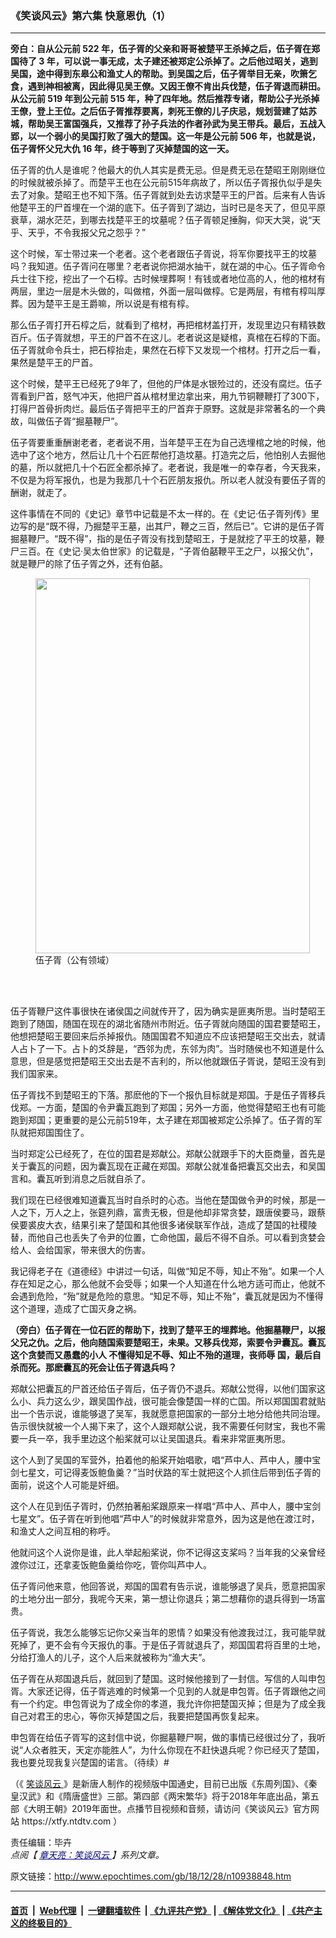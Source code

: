 ### 《笑谈风云》第六集 快意恩仇（1）
------------------------

<p>
 <strong>
  旁白：自从公元前
 </strong>
 <strong>
  522
 </strong>
 <strong>
  年，伍子胥的父亲和哥哥被楚平王杀掉之后，伍子胥在郑国待了
 </strong>
 <strong>
  3
 </strong>
 <strong>
  年，可以说一事无成，太子建还被郑定公杀掉了。之后他过昭关，逃到吴国，途中得到东皋公和渔丈人的帮助。到吴国之后，伍子胥举目无亲，吹箫乞食，遇到神相被离，因此得见吴王僚。又因王僚不肯出兵伐楚，伍子胥退而耕田。从公元前
 </strong>
 <strong>
  519
 </strong>
 <strong>
  年到公元前
 </strong>
 <strong>
  515
 </strong>
 <strong>
  年，种了四年地。然后推荐专诸，帮助公子光杀掉王僚，登上王位。之后伍子胥推荐要离，刺死王僚的儿子庆忌，规划营建了姑苏城，帮助吴王富国强兵，又推荐了孙子兵法的作者孙武为吴王带兵。最后，五战入郢，以一个弱小的吴国打败了强大的楚国。这一年是公元前
 </strong>
 <strong>
  506
 </strong>
 <strong>
  年，也就是说，伍子胥怀父兄大仇
 </strong>
 <strong>
  16
 </strong>
 <strong>
  年，终于等到了灭掉楚国的这一天。
 </strong>
</p>
<p>
 伍子胥的仇人是谁呢？他最大的仇人其实是费无忌。但是费无忌在楚昭王刚刚继位的时候就被杀掉了。而楚平王也在公元前515年病故了，所以伍子胥报仇似乎是失去了对象。楚昭王也不知下落。伍子胥就到处去访求楚平王的尸首。后来有人告诉他楚平王的尸首埋在一个湖的底下。伍子胥到了湖边，当时已是冬天了，但见平原衰草，湖水茫茫，到哪去找楚平王的坟墓呢？伍子胥顿足捶胸，仰天大哭，说“天乎、天乎，不令我报父兄之怨乎？”
</p>
<p>
 这个时候，军士带过来一个老者。这个老者跟伍子胥说，将军你要找平王的坟墓吗？我知道。伍子胥问在哪里？老者说你把湖水抽干，就在湖的中心。伍子胥命令兵士往下挖，挖出了一个石椁。古时候埋葬啊！有钱或者地位高的人，他的棺材有两层，里边一层是木头做的，叫做棺，外面一层叫做椁。它是两层，有棺有椁叫厚葬。因为楚平王是王爵嘛，所以说是有棺有椁。
</p>
<p>
 那么伍子胥打开石椁之后，就看到了棺材，再把棺材盖打开，发现里边只有精铁数百斤。伍子胥就想，平王的尸首不在这儿。老者说这是疑棺，真棺在石椁的下面。伍子胥就命令兵士，把石椁抬走，果然在石椁下又发现一个棺材。打开之后一看，果然是楚平王的尸首。
</p>
<p>
 这个时候，楚平王已经死了9年了，但他的尸体是水银殓过的，还没有腐烂。伍子胥看到尸首，怒气冲天，他把尸首从棺材里边拿出来，用九节铜鞭鞭打了300下，打得尸首骨折肉烂。最后伍子胥把平王的尸首弃于原野。这就是非常著名的一个典故，叫做伍子胥“掘墓鞭尸”。
</p>
<p>
 伍子胥要重重酬谢老者，老者说不用，当年楚平王在为自己选埋棺之地的时候，他选中了这个地方，然后让几十个石匠帮他打造坟墓。打造完之后，他怕别人去掘他的墓，所以就把几十个石匠全都杀掉了。老者说，我是唯一的幸存者，今天我来，不仅是为将军报仇，也是为我那几十个石匠朋友报仇。所以老人就没有要伍子胥的酬谢，就走了。
</p>
<p>
 这件事情在不同的《史记》章节中记载是不太一样的。在《史记‧伍子胥列传》里边写的是“既不得，乃掘楚平王墓，出其尸，鞭之三百，然后已”。它讲的是伍子胥掘墓鞭尸。“既不得”，指的是伍子胥没有找到楚昭王，于是就挖了平王的坟墓，鞭尸三百。在《史记‧吴太伯世家》的记载是，“子胥伯嚭鞭平王之尸，以报父仇”，就是鞭尸的除了伍子胥之外，还有伯嚭。
</p>
<figure class="wp-caption aligncenter" id="attachment_10933925" style="width: 439px">
 <a href="http://i.epochtimes.com/assets/uploads/2018/12/1812260949581456.jpg">
  <img alt="" class="wp-image-10933925" height="600" src="http://i.epochtimes.com/assets/uploads/2018/12/1812260949581456.jpg" width="439"/>
 </a>
 <br/><figcaption class="wp-caption-text">
  伍子胥（公有领域）
 </figcaption><br/>
</figure><br/>
<p>
 伍子胥鞭尸这件事很快在诸侯国之间就传开了，因为确实是匪夷所思。当时楚昭王跑到了随国，随国在现在的湖北省随州市附近。伍子胥就向随国的国君要楚昭王，他想把楚昭王要回来后杀掉报仇。随国国君不知道应不应该把楚昭王交出去，就请人占卜了一下。占卜的爻辞是，“西邻为虎，东邻为肉”。当时随侯也不知道是什么意思，但是感觉把楚昭王交出去是不吉利的，所以他就跟伍子胥说，楚昭王没有到我们国家来。
</p>
<p>
 伍子胥找不到楚昭王的下落。那麽他的下一个报仇目标就是郑国。于是伍子胥移兵伐郑。一方面，楚国的令尹囊瓦跑到了郑国；另外一方面，他觉得楚昭王也有可能跑到郑国；更重要的是公元前519年，太子建在郑国被郑定公杀掉了。伍子胥的军队就把郑国围住了。
</p>
<p>
 当时郑定公已经死了，在位的国君是郑献公。郑献公就跟手下的大臣商量，首先是关于囊瓦的问题，因为囊瓦现在正藏在郑国。郑献公就准备把囊瓦交出去，和吴国言和。囊瓦听到消息之后就自杀了。
</p>
<p>
 我们现在已经很难知道囊瓦当时自杀时的心态。当他在楚国做令尹的时候，那是一人之下，万人之上，张筵列鼎，富贵无极，但是他却非常贪婪，跟唐侯要马，跟蔡侯要裘皮大衣，结果引来了楚国和其他很多诸侯联军作战，造成了楚国的社稷陵替，而他自己也丢失了令尹的位置，亡命他国，最后不得不自杀。可以看到贪婪会给人、会给国家，带来很大的伤害。
</p>
<p>
 我记得老子在《道德经》中讲过一句话，叫做“知足不辱，知止不殆”。如果一个人存在知足之心，那么他就不会受辱；如果一个人知道在什么地方适可而止，他就不会遇到危险，“殆”就是危险的意思。“知足不辱，知止不殆”，囊瓦就是因为不懂得这个道理，造成了亡国灭身之祸。
</p>
<p>
 <strong>
  （旁白）伍子胥在一位石匠的帮助下，找到了楚平王的埋葬地。他掘墓鞭尸，以报父兄之仇。之后，他向随国索要楚昭王，未果。又移兵伐郑，索要令尹囊瓦。囊瓦这个贪婪而又愚蠢的小人
 </strong>
 <strong>
  不懂得知足不辱、知止不殆的道理，丧师辱
 </strong>
 <strong>
  国，最后自杀而死。那麽囊瓦的死会让伍子胥退兵吗？
 </strong>
</p>
<p>
 郑献公把囊瓦的尸首还给伍子胥后，伍子胥仍不退兵。郑献公觉得，以他们国家这么小、兵力这么少，跟吴国作战，很可能会像楚国一样的亡国。所以郑国国君就贴出一个告示说，谁能够退了吴军，我就愿意把国家的一部分土地分给他共同治理。告示很快就被一个人揭下来了，这个人跟郑献公说，我不需要任何财宝，我也不需要一兵一卒，我手里边这个船桨就可以让吴国退兵。看来非常匪夷所思。
</p>
<p>
 这个人到了吴国的军营外，拍着他的船桨开始唱歌，唱“芦中人、芦中人，腰中宝剑七星文，可记得麦饭鲍鱼羹？”当时伏路的军士就把这个人抓住后带到伍子胥的面前，说这个人可能是奸细。
</p>
<p>
 这个人在见到伍子胥时，仍然拍著船桨跟原来一样唱“芦中人、芦中人，腰中宝剑七星文”。伍子胥在听到他唱“芦中人”的时候就非常意外，因为这是他在渡江时，和渔丈人之间互相的称呼。
</p>
<p>
 他就问这个人说你是谁，此人举起船桨说，你不记得这支桨吗？当年我的父亲曾经渡你过江，还拿麦饭鲍鱼羹给你吃，管你叫芦中人。
</p>
<p>
 伍子胥问他来意，他回答说，郑国的国君有告示说，谁能够退了吴兵，愿意把国家的土地分出一部分，我呢今天来，第一想让你退兵；第二想藉你的退兵得到一场富贵。
</p>
<p>
 伍子胥说，我怎么能够忘记你父亲当年的恩情？如果没有他渡我过江，我可能早就死掉了，更不会有今天报仇的事。于是伍子胥就退兵了，郑国国君将百里的土地，分给打渔人的儿子，这个人后来就被称为“渔大夫”。
</p>
<p>
 伍子胥在从郑国退兵后，就回到了楚国。这时候他接到了一封信。写信的人叫申包胥。大家还记得，伍子胥逃难的时候第一个见到的人就是申包胥。伍子胥跟他之间有一个约定。申包胥说为了成全你的孝道，我允许你把楚国灭掉；但是为了成全我自己对君王的忠心，等你灭掉楚国之后，我要把楚国再恢复起来。
</p>
<p>
 申包胥在给伍子胥写的这封信中说，你掘墓鞭尸啊，做的事情已经很过分了，我听说“人众者胜天，天定亦能胜人”，为什么你现在不赶快退兵呢？你已经灭了楚国，我也要兑现我复兴楚国的诺言。（待续）#
</p>
<p>
 （《
 <a href="http://www.epochtimes.com/gb/tag/%E7%AC%91%E8%B0%88%E9%A3%8E%E4%BA%91.html">
  笑谈风云
 </a>
 》是新唐人制作的视频版中国通史，目前已出版《东周列国》、《秦皇汉武》和《隋唐盛世》三部。第四部《两宋繁华》将于2018年年底出品，第五部《大明王朝》2019年面世。点播节目视频和音频，请访问《笑谈风云》官方网站 https://xtfy.ntdtv.com ）
</p>
<p>
 责任编辑：毕卉
 <br/>
 <em>
  点阅【
  <span style="color: #000080;">
   <a href="http://www.epochtimes.com/gb/tag/%E7%AB%A0%E5%A4%A9%E4%BA%AE%EF%BC%9A%E7%AC%91%E8%AB%87%E9%A2%A8%E9%9B%B2.html" style="color: #000080;">
    章天亮：笑谈风云
   </a>
  </span>
  】系列文章。
 </em>
</p>

原文链接：http://www.epochtimes.com/gb/18/12/28/n10938848.htm


------------------------
#### [首页](https://github.com/gfw-breaker/banned-news/blob/master/README.md) &nbsp;|&nbsp; [Web代理](https://github.com/labour-camp/helloworld) &nbsp;|&nbsp; [一键翻墙软件](https://github.com/gfw-breaker/nogfw/blob/master/README.md) &nbsp;| [《九评共产党》](https://github.com/gfw-breaker/9ping.md/blob/master/README.md#九评之一评共产党是什么) | [《解体党文化》](https://github.com/gfw-breaker/jtdwh.md/blob/master/README.md) | [《共产主义的终极目的》](https://github.com/gfw-breaker/gczydzjmd.md/blob/master/README.md)

